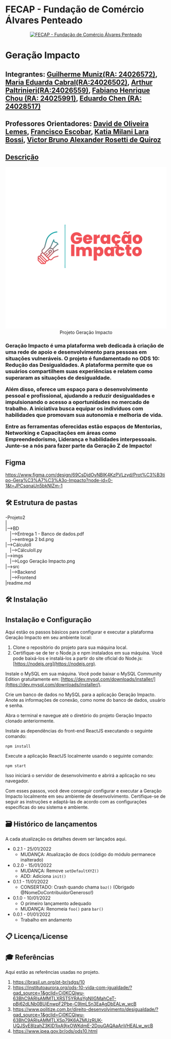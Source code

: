 # FECAP - Fundação de Comércio Álvares Penteado

<p align="center">
<a href= "https://www.fecap.br/"><img src="https://encrypted-tbn0.gstatic.com/images?q=tbn:ANd9GcRhZPrRa89Kma0ZZogxm0pi-tCn_TLKeHGVxywp-LXAFGR3B1DPouAJYHgKZGV0XTEf4AE&usqp=CAU" alt="FECAP - Fundação de Comércio Álvares Penteado" border="0"></a>
</p>

# Geração Impacto



## Integrantes: <a href="//www.linkedin.com/in/guimuniiz/">Guilherme Muniz(RA: 24026572)</a>, <a href="https://www.linkedin.com/in/maria-eduarda-c-foloni-a6074425a/">Maria Eduarda Cabral(RA:24026502)</a>, <a href="https://github.com/arthur-paltrinieri">Arthur Paltrinieri(RA:24026559)</a>, <a href="https://github.com/FabianoChou">Fabiano Henrique Chou (RA: 24025991)</a>, <a href="https://github.com/LiuYueLYHX">Eduardo Chen (RA: 24028517)</a>

## Professores Orientadores: <a href="https://www.linkedin.com/in/dolemes/">David de Oliveira Lemes</a>, <a href="https://www.linkedin.com/in/francisco-escobar/">Francisco Escobar</a>, <a href="https://www.linkedin.com/in/katia-bossi/">Katia Milani Lara Bossi</a>, <a href="https://www.linkedin.com/in/victorbarq">Victor Bruno Alexander Rosetti de Quiroz
## Descrição

<p align="center">
<img src="https://github.com/2024-2-NCC2/Projeto2/blob/main/Imgs/Logo%20Gera%C3%A7%C3%A3o%20Impacto.png" alt="Geração Impacto" border="0">
           <a>Projeto Geração Impacto</a>
</p>

<h3>
  Geração Impacto é uma plataforma web dedicada à criação de uma rede de apoio e desenvolvimento para pessoas em situações vulneráveis. O projeto é fundamentado no ODS 10: Redução das Desigualdades. A plataforma permite que os usuários compartilhem suas experiências e relatem como superaram as situações de desigualdade.

Além disso, oferece um espaço para o desenvolvimento pessoal e profissional, ajudando a reduzir desigualdades e impulsionando o acesso a oportunidades no mercado de trabalho. A iniciativa busca equipar os indivíduos com habilidades que promovam sua autonomia e melhoria de vida.

Entre as ferramentas oferecidas estão espaços de Mentorias, Networking e Capacitações em áreas como Empreendedorismo, Liderança e habilidades interpessoais. Junte-se a nós para fazer parte da Geração Z de Impacto!
</h3>

## Figma
https://www.figma.com/design/69CsDjdOyNBIK4KzPVLzyd/Prot%C3%B3tipo-Gera%C3%A7%C3%A3o-Impacto?node-id=0-1&t=JPCsqnaUn5bkNIZm-1

## 🛠 Estrutura de pastas

-Projeto2<br>
|<br>
|-->BD<br>
  &emsp;|-->Entrega 1 - Banco de dados.pdf<br>
  &emsp;|-->entrega 2 bd.png<br>
|-->CálculoII<br>
  &emsp;|-->CálculoII.py<br>
|-->imgs<br>
&emsp;|-->Logo Geração Impacto.png<br>
|-->src<br>
  &emsp;|-->Backend<br>
  &emsp;|-->Frontend<br>
|readme.md<br>


## 🛠 Instalação

## Instalação e Configuração

Aqui estão os passos básicos para configurar e executar a plataforma Geração Impacto em seu ambiente local:

1. Clone o repositório do projeto para sua máquina local.
2. Certifique-se de ter o Node.js e npm instalados em sua máquina. Você pode baixá-los e instalá-los a partir do site oficial do Node.js: [https://nodejs.org](https://nodejs.org).

Instale o MySQL em sua máquina. Você pode baixar o MySQL Community Edition gratuitamente em: [https://dev.mysql.com/downloads/installer/](https://dev.mysql.com/downloads/installer/).

Crie um banco de dados no MySQL para a aplicação Geração Impacto. Anote as informações de conexão, como nome do banco de dados, usuário e senha.

Abra o terminal e navegue até o diretório do projeto Geração Impacto clonado anteriormente.

Instale as dependências do front-end ReactJS executando o seguinte comando:
```
npm install
```

Execute a aplicação ReactJS localmente usando o seguinte comando:
```
npm start
```

Isso iniciará o servidor de desenvolvimento e abrirá a aplicação no seu navegador.

Com esses passos, você deve conseguir configurar e executar a Geração Impacto localmente em seu ambiente de desenvolvimento. Certifique-se de seguir as instruções e adaptá-las de acordo com as configurações específicas do seu sistema e ambiente.

## 🗃 Histórico de lançamentos

A cada atualização os detalhes devem ser lançados aqui.

* 0.2.1 - 25/01/2022
    * MUDANÇA: Atualização de docs (código do módulo permanece inalterado)
* 0.2.0 - 15/01/2022
    * MUDANÇA: Remove `setDefaultXYZ()`
    * ADD: Adiciona `init()`
* 0.1.1 - 11/01/2022
    * CONSERTADO: Crash quando chama `baz()` (Obrigado @NomeDoContribuidorGeneroso!)
* 0.1.0 - 10/01/2022
    * O primeiro lançamento adequado
    * MUDANÇA: Renomeia `foo()` para `bar()`
* 0.0.1 - 01/01/2022
    * Trabalho em andamento

## 📋 Licença/License


## 🎓 Referências

Aqui estão as referências usadas no projeto.

1. <https://brasil.un.org/pt-br/sdgs/10>
2. <https://institutoaurora.org/ods-10-vida-com-igualdade/?gad_source=1&gclid=Cj0KCQjwu-63BhC9ARIsAMMTLXRST5YRAqYgNlIGMahCeT-pBj62dLNb0BUiEnwpF2Pbe-C9ImLSn3EaAgDbEALw_wcB>
3. <https://www.politize.com.br/direito-desenvolvimento/desigualdade/?gad_source=1&gclid=Cj0KCQjwu-63BhC9ARIsAMMTLXSp79K6AZMUzRUK-UQJSvE8lzahZ3KID1jxA9jxOWKdmE-2DouGAQAaAnVHEALw_wcB>
4. <https://www.ipea.gov.br/ods/ods10.html>
